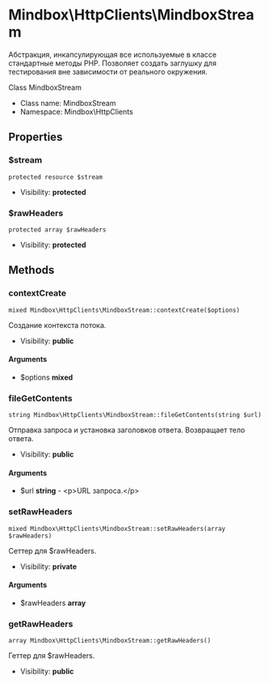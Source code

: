 Mindbox\HttpClients\MindboxStream
===============

Абстракция, инкапсулирующая все используемые в классе стандартные методы PHP. Позволяет создать заглушку для
тестирования вне зависимости от реального окружения.

Class MindboxStream


* Class name: MindboxStream
* Namespace: Mindbox\HttpClients





Properties
----------


### $stream

    protected resource $stream





* Visibility: **protected**


### $rawHeaders

    protected array $rawHeaders





* Visibility: **protected**


Methods
-------


### contextCreate

    mixed Mindbox\HttpClients\MindboxStream::contextCreate($options)

Создание контекста потока.



* Visibility: **public**


#### Arguments
* $options **mixed**



### fileGetContents

    string Mindbox\HttpClients\MindboxStream::fileGetContents(string $url)

Отправка запроса и установка заголовков ответа. Возвращает тело ответа.



* Visibility: **public**


#### Arguments
* $url **string** - &lt;p&gt;URL запроса.&lt;/p&gt;



### setRawHeaders

    mixed Mindbox\HttpClients\MindboxStream::setRawHeaders(array $rawHeaders)

Сеттер для $rawHeaders.



* Visibility: **private**


#### Arguments
* $rawHeaders **array**



### getRawHeaders

    array Mindbox\HttpClients\MindboxStream::getRawHeaders()

Геттер для $rawHeaders.



* Visibility: **public**



